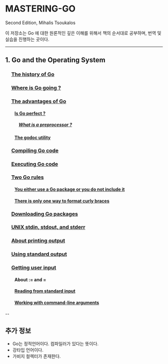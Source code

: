 # MASTERING-GO
Second Edition, Mihalis Tsoukalos

이 저장소는 Go 에 대한 원론적인 깊은 이해를 위해서 책의 순서대로 공부하며, 번역 및 실습을 진행하는 곳이다.

---

## 1. Go and the Operating System
### &nbsp;&nbsp;&nbsp;&nbsp; [The history of Go](./p36/README.md)
### &nbsp;&nbsp;&nbsp;&nbsp; [Where is Go going ?](./p37/README.md)
### &nbsp;&nbsp;&nbsp;&nbsp; [The advantages of Go](./p38/README.md)
#### &nbsp;&nbsp;&nbsp;&nbsp;&nbsp;&nbsp;&nbsp;&nbsp; [Is Go perfect ?](./p40/README.md)
##### &nbsp;&nbsp;&nbsp;&nbsp;&nbsp;&nbsp;&nbsp;&nbsp;&nbsp;&nbsp;&nbsp;&nbsp; [What is a preprocessor ?](./p41/README.md)
#### &nbsp;&nbsp;&nbsp;&nbsp;&nbsp;&nbsp;&nbsp;&nbsp; [The godoc utility](./p42/README.md)
### &nbsp;&nbsp;&nbsp;&nbsp; [Compiling Go code](./p44/README.md)
### &nbsp;&nbsp;&nbsp;&nbsp; [Executing Go code](./p46/README.md)

### &nbsp;&nbsp;&nbsp;&nbsp; [Two Go rules](./p47/README.md)
#### &nbsp;&nbsp;&nbsp;&nbsp;&nbsp;&nbsp;&nbsp;&nbsp; [You either use a Go package or you do not include it](./p48/README.md)
#### &nbsp;&nbsp;&nbsp;&nbsp;&nbsp;&nbsp;&nbsp;&nbsp; [There is only one way to format curly braces](./p50/README.md)
### &nbsp;&nbsp;&nbsp;&nbsp; [Downloading Go packages](./p51/README.md)
### &nbsp;&nbsp;&nbsp;&nbsp; [UNIX stdin, stdout, and stderr](./p54/README.md)
### &nbsp;&nbsp;&nbsp;&nbsp; [About printing output](./p55/README.md)
### &nbsp;&nbsp;&nbsp;&nbsp; [Using standard output](./p58/README.md)

### &nbsp;&nbsp;&nbsp;&nbsp; [Getting user input](./p60/README.md)
#### &nbsp;&nbsp;&nbsp;&nbsp;&nbsp;&nbsp;&nbsp;&nbsp; About := and =
#### &nbsp;&nbsp;&nbsp;&nbsp;&nbsp;&nbsp;&nbsp;&nbsp; [Reading from standard input](./p63/README.md)
#### &nbsp;&nbsp;&nbsp;&nbsp;&nbsp;&nbsp;&nbsp;&nbsp; [Working with command-line arguments](./p65/README.md)

--

## 추가 정보

* Go는 정적언어이다. 컴파일러가 있다는 뜻이다.
* 강타입 언어이다.
* 가비지 컬렉터가 존재한다.